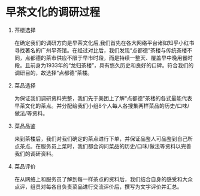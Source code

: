# 早茶文化的调研过程

1. 茶楼选择

    在确定我们的调研方向是早茶文化后,我们首先在各大网络平台诸如知乎小红书寻找著名的广州早茶馆。在经过对比后，我们发现“点都德”茶楼与传统茶楼不同，点都德的茶市供应不限于早市时段，而是持续一整天、覆盖早中晚用餐时段。且前身为1933年的“龙归茶楼”，具有悠久历史和良好的口碑。符合我们的调研目的，故选择“点都德”茶楼。
  
2. 菜品选择

    为保证我们调研资料完整，我们先于美团上了解“点都德”茶楼的各式最能代表早茶文化的茶点。并分配给我们小组8个人每人各搜集两样菜品的历史/口味/做法/等资料。

3. 菜品品鉴

    来到茶楼后，我们对我们确定的茶点进行下单，并保证品鉴人可品鉴到自己所点茶点。在服务员上菜时，我们都会询问菜品的历史/口味/做法等资料以完善我们的调研资料。

4. 菜品评价

    在从网络上和服务员了解到每一样茶点的资料后，我们结合自身的感受和大众点评，组员对每各自负责菜品进行交流评价后，撰写为文字评价并汇总。
